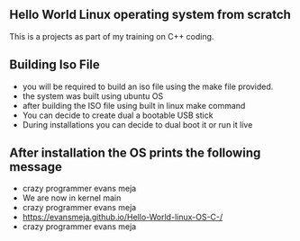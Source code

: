 ## Hello World Linux operating system from scratch
This is a projects as part of my training on C++ coding.

## Building Iso File

- you will be required to build an iso file using the make file provided.
- the system was built using ubuntu OS
- after building the ISO file using built in linux make command
- You can decide to create dual a bootable USB stick
- During installations you can decide to dual boot it or run it live

## After installation the OS prints the following message

- crazy programmer evans meja
- We are now in kernel main
- crazy programmer evans meja
- https://evansmeja.github.io/Hello-World-linux-OS-C-/
- crazy programmer evans meja



